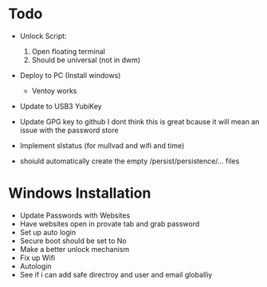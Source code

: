 # Todo 

- Unlock Script: 
    1. Open floating terminal 
    2. Should be universal (not in dwm)


- Deploy to PC (Install windows)
    * Ventoy works
- Update to USB3 YubiKey
- Update GPG key to github  I dont think this is great bcause it will mean an
  issue with the password store
- Implement slstatus (for mullvad and wifi and time)
- shoiuld automatically create the empty /persist/persistence/... files

# Windows Installation

- Update Passwords with Websites
- Have websites open in provate tab and grab password
- Set up auto login
- Secure boot should be set to No
- Make a better unlock mechanism
- Fix up Wifi
- Autologin
- See if i can add safe directroy and user and email globalliy
